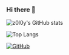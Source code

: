 ### Hi there 👋

<!--
**z0l0y/z0l0y** is a ✨ _special_ ✨ repository because its `README.md` (this file) appears on your GitHub profile.

Here are some ideas to get you started:

- 🔭 I’m currently working on ...
- 🌱 I’m currently learning ...
- 👯 I’m looking to collaborate on ...
- 🤔 I’m looking for help with ...
- 💬 Ask me about ...
- 📫 How to reach me: ...
- 😄 Pronouns: ...
- ⚡ Fun fact: ...
-->
![z0l0y's GitHub stats](https://github-readme-stats.vercel.app/api?username=z0l0y&show_icons=true&theme=tokyonight)

![Top Langs](https://github-readme-stats.vercel.app/api/top-langs/?username=z0l0y&layout=compact)

 [![GitHub](https://img.shields.io/badge/GitHub-grey?logo=github)](https://github.com/z0l0y)
